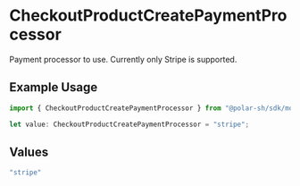 # CheckoutProductCreatePaymentProcessor

Payment processor to use. Currently only Stripe is supported.

## Example Usage

```typescript
import { CheckoutProductCreatePaymentProcessor } from "@polar-sh/sdk/models/components";

let value: CheckoutProductCreatePaymentProcessor = "stripe";
```

## Values

```typescript
"stripe"
```